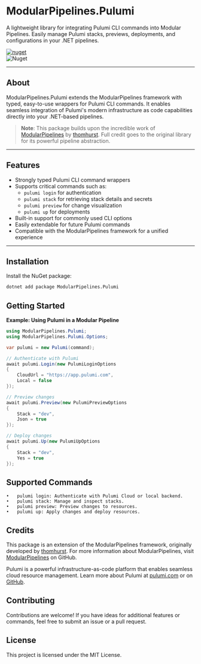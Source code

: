 # ModularPipelines.Pulumi

A lightweight library for integrating Pulumi CLI commands into Modular Pipelines. Easily manage Pulumi stacks, previews, deployments, and configurations in your .NET pipelines.

[![nuget](https://img.shields.io/nuget/v/ModularPipelines.Pulumi.svg)](https://www.nuget.org/packages/ModularPipelines.Pulumi/)  
![Nuget](https://img.shields.io/nuget/dt/ModularPipelines.Pulumi)

---

## **About**

ModularPipelines.Pulumi extends the ModularPipelines framework with typed, easy-to-use wrappers for Pulumi CLI commands. It enables seamless integration of Pulumi's modern infrastructure as code capabilities directly into your .NET-based pipelines.

> **Note**: This package builds upon the incredible work of [ModularPipelines](https://github.com/thomhurst/ModularPipelines) by [thomhurst](https://github.com/thomhurst). Full credit goes to the original library for its powerful pipeline abstraction.

---

## **Features**

- Strongly typed Pulumi CLI command wrappers
- Supports critical commands such as:
  - `pulumi login` for authentication
  - `pulumi stack` for retrieving stack details and secrets
  - `pulumi preview` for change visualization
  - `pulumi up` for deployments
- Built-in support for commonly used CLI options
- Easily extendable for future Pulumi commands
- Compatible with the ModularPipelines framework for a unified experience

---

## **Installation**

Install the NuGet package:

```bash
dotnet add package ModularPipelines.Pulumi
```

## **Getting Started**

**Example: Using Pulumi in a Modular Pipeline**

```csharp
using ModularPipelines.Pulumi;
using ModularPipelines.Pulumi.Options;

var pulumi = new Pulumi(command);

// Authenticate with Pulumi
await pulumi.Login(new PulumiLoginOptions
{
    CloudUrl = "https://app.pulumi.com",
    Local = false
});

// Preview changes
await pulumi.Preview(new PulumiPreviewOptions
{
    Stack = "dev",
    Json = true
});

// Deploy changes
await pulumi.Up(new PulumiUpOptions
{
    Stack = "dev",
    Yes = true
});
```

## **Supported Commands**
	•	pulumi login: Authenticate with Pulumi Cloud or local backend.
	•	pulumi stack: Manage and inspect stacks.
	•	pulumi preview: Preview changes to resources.
	•	pulumi up: Apply changes and deploy resources.

## **Credits**

This package is an extension of the ModularPipelines framework, originally developed by [thomhurst](https://github.com/thomhurst).
For more information about ModularPipelines, visit [ModularPipelines](https://github.com/thomhurst/ModularPipelines) on GitHub.

Pulumi is a powerful infrastructure-as-code platform that enables seamless cloud resource management. Learn more about Pulumi at [pulumi.com](https://www.pulumi.com/) or on [GitHub](https://github.com/pulumi).

## **Contributing**

Contributions are welcome! If you have ideas for additional features or commands, feel free to submit an issue or a pull request.

## **License**

This project is licensed under the MIT License.

